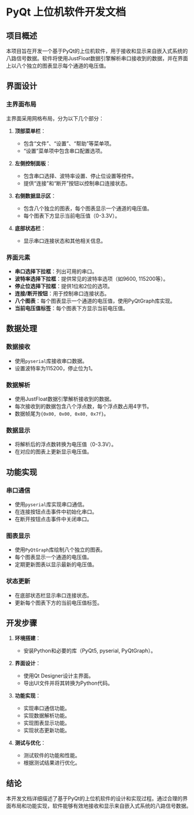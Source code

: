 # PyQt 上位机软件开发文档

## 项目概述

本项目旨在开发一个基于PyQt的上位机软件，用于接收和显示来自嵌入式系统的八路信号数据。软件将使用JustFloat数据引擎解析串口接收到的数据，并在界面上以八个独立的图表显示每个通道的电压值。

## 界面设计

### 主界面布局

主界面采用网格布局，分为以下几个部分：

1. **顶部菜单栏**：
   - 包含“文件”、“设置”、“帮助”等菜单项。
   - “设置”菜单项中包含串口配置选项。

2. **左侧控制面板**：
   - 包含串口选择、波特率设置、停止位设置等控件。
   - 提供“连接”和“断开”按钮以控制串口连接状态。

3. **右侧数据显示区**：
   - 包含八个独立的图表，每个图表显示一个通道的电压值。
   - 每个图表下方显示当前电压值（0-3.3V）。

4. **底部状态栏**：
   - 显示串口连接状态和其他相关信息。

### 界面元素

- **串口选择下拉框**：列出可用的串口。
- **波特率选择下拉框**：提供常见的波特率选项（如9600, 115200等）。
- **停止位选择下拉框**：提供1位和2位的选项。
- **连接/断开按钮**：用于控制串口连接状态。
- **八个图表**：每个图表显示一个通道的电压值，使用PyQtGraph库实现。
- **当前电压值标签**：每个图表下方显示当前电压值。

## 数据处理

### 数据接收

- 使用`pyserial`库接收串口数据。
- 设置波特率为115200，停止位为1。

### 数据解析

- 使用JustFloat数据引擎解析接收到的数据。
- 每次接收到的数据包含八个浮点数，每个浮点数占用4字节。
- 数据帧尾为`{0x00, 0x00, 0x80, 0x7f}`。

### 数据显示

- 将解析后的浮点数转换为电压值（0-3.3V）。
- 在对应的图表上更新显示电压值。

## 功能实现

### 串口通信

- 使用`pyserial`库实现串口通信。
- 在连接按钮点击事件中初始化串口。
- 在断开按钮点击事件中关闭串口。

### 图表显示

- 使用`PyQtGraph`库绘制八个独立的图表。
- 每个图表显示一个通道的电压值。
- 定期更新图表以显示最新的电压值。

### 状态更新

- 在底部状态栏显示串口连接状态。
- 更新每个图表下方的当前电压值标签。

## 开发步骤

1. **环境搭建**：
   - 安装Python和必要的库（PyQt5, pyserial, PyQtGraph）。
   
2. **界面设计**：
   - 使用Qt Designer设计主界面。
   - 导出UI文件并将其转换为Python代码。

3. **功能实现**：
   - 实现串口通信功能。
   - 实现数据解析功能。
   - 实现图表显示功能。
   - 实现状态更新功能。

4. **测试与优化**：
   - 测试软件的功能和性能。
   - 根据测试结果进行优化。

## 结论

本开发文档详细描述了基于PyQt的上位机软件的设计和实现过程。通过合理的界面布局和功能实现，软件能够有效地接收和显示来自嵌入式系统的八路信号数据。